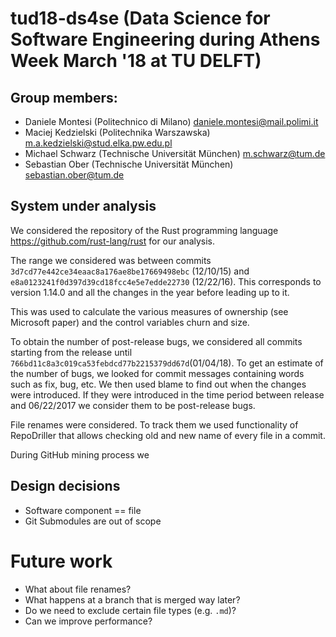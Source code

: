 # tud18-ds4se (Data Science for Software Engineering during Athens Week March '18 at TU DELFT)

## Group members:
* Daniele Montesi (Politechnico di Milano) <daniele.montesi@mail.polimi.it>
* Maciej Kedzielski (Politechnika Warszawska) <m.a.kedzielski@stud.elka.pw.edu.pl>
* Michael Schwarz  (Technische Universität München) <m.schwarz@tum.de>
* Sebastian Ober (Technische Universität München) <sebastian.ober@tum.de>

## System under analysis
We considered the repository of the Rust programming language https://github.com/rust-lang/rust for our analysis.

The range we considered was between commits `3d7cd77e442ce34eaac8a176ae8be17669498ebc` (12/10/15) and `e8a0123241f0d397d39cd18fcc4e5e7edde22730` (12/22/16).
This corresponds to version 1.14.0 and all the changes in the year before leading up to it.

This was used to calculate the various measures of ownership (see Microsoft paper) and the control variables churn and size.

To obtain the  number of post-release bugs, we considered all commits starting from the release until `766bd11c8a3c019ca53febdcd77b2215379dd67d`(01/04/18). To get an estimate of the number of bugs, we looked for commit messages containing words such as fix, bug, etc. We then used blame to find out when the changes were introduced. If they were introduced in the time period between release and 06/22/2017 we consider them to be post-release bugs.

File renames were considered. To track them we used functionality of RepoDriller that allows checking old and new name of every file in a commit.

During GitHub mining process we 

## Design decisions
* Software component == file
* Git Submodules are out of scope

# Future work
* What about file renames?
* What happens at a branch that is merged way later?
* Do we need to exclude certain file types (e.g. `.md`)?
* Can we improve performance?
